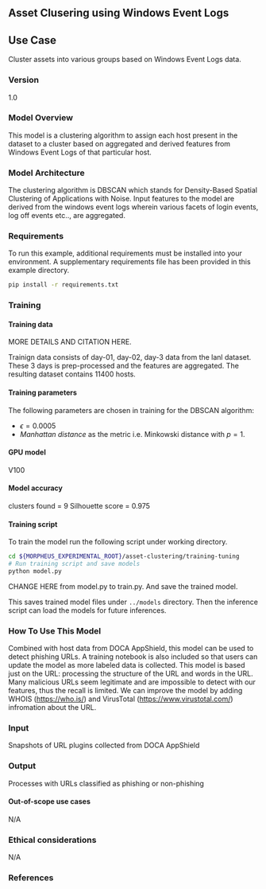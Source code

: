 ## Asset Clusering using Windows Event Logs

## Use Case
Cluster assets into various groups based on Windows Event Logs data.

### Version
1.0

### Model Overview
This model is a clustering algorithm to assign each host present in the dataset to a cluster based on aggregated and derived features from Windows Event Logs of that particular host.

### Model Architecture
The clustering algorithm is DBSCAN which stands for Density-Based Spatial Clustering of Applications with Noise. Input features to the model are derived from the windows event logs wherein various facets of login events, log off events etc.., are aggregated.

### Requirements
To run this example, additional requirements must be installed into your environment. A supplementary requirements file has been provided in this example directory.

```bash
pip install -r requirements.txt
```

### Training

#### Training data
MORE DETAILS AND CITATION HERE.

Trainign data consists of day-01, day-02, day-3 data from the lanl dataset. These 3 days is prep-processed and the features are aggregated. The resulting dataset contains 11400 hosts.


#### Training parameters
The following parameters are chosen in training for the DBSCAN algorithm:
- $\epsilon=0.0005$
- *Manhattan distance* as the metric i.e. Minkowski distance with $p=1$.


#### GPU model
V100

#### Model accuracy
clusters found = 9
Silhouette score = 0.975

#### Training script

To train the model run the following script under working directory.
```bash
cd ${MORPHEUS_EXPERIMENTAL_ROOT}/asset-clustering/training-tuning
# Run training script and save models
python model.py
```
CHANGE HERE from model.py to train.py. And save the trained model.

This saves trained model files under `../models` directory. Then the inference script can load the models for future inferences.

### How To Use This Model
Combined with host data from DOCA AppShield, this model can be used to detect phishing URLs. A training notebook is also included so that users can update the model as more labeled data is collected. This model is based just on the URL: processing the structure of the URL and words in the URL. Many malicious URLs seem legitimate and are impossible to detect with our features, thus the recall is limited. We can improve the model by adding WHOIS (https://who.is/) and VirusTotal (https://www.virustotal.com/) infromation about the URL.

### Input
Snapshots of URL plugins collected from DOCA AppShield

### Output
Processes with URLs classified as phishing or non-phishing

#### Out-of-scope use cases
N/A

### Ethical considerations
N/A

### References

